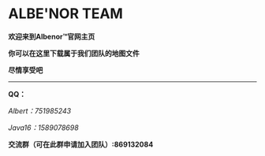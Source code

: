 # ALBE'NOR   TEAM
**欢迎来到Albenor™官网主页**

 **你可以在这里下载属于我们团队的地图文件**
 
 **尽情享受吧**

------------
**QQ：**


*Albert：751985243*


*Java16：1589078698*

**交流群（可在此群申请加入团队）:869132084**
